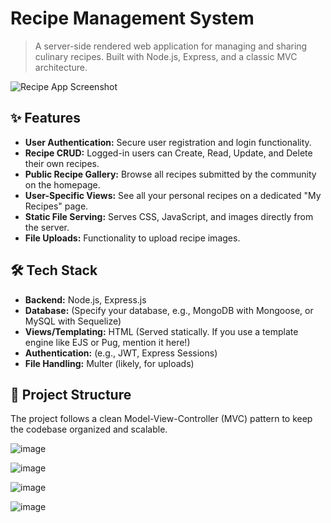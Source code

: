 # Recipe Management System

> A server-side rendered web application for managing and sharing culinary recipes. Built with Node.js, Express, and a classic MVC architecture.

![Recipe App Screenshot]()
## ✨ Features

* **User Authentication:** Secure user registration and login functionality.
* **Recipe CRUD:** Logged-in users can Create, Read, Update, and Delete their own recipes.
* **Public Recipe Gallery:** Browse all recipes submitted by the community on the homepage.
* **User-Specific Views:** See all your personal recipes on a dedicated "My Recipes" page.
* **Static File Serving:** Serves CSS, JavaScript, and images directly from the server.
* **File Uploads:** Functionality to upload recipe images.

## 🛠️ Tech Stack

* **Backend:** Node.js, Express.js
* **Database:** (Specify your database, e.g., MongoDB with Mongoose, or MySQL with Sequelize)
* **Views/Templating:** HTML (Served statically. If you use a template engine like EJS or Pug, mention it here!)
* **Authentication:** (e.g., JWT, Express Sessions)
* **File Handling:** Multer (likely, for uploads)

## 📂 Project Structure

The project follows a clean Model-View-Controller (MVC) pattern to keep the codebase organized and scalable.

![image](https://github.com/user-attachments/assets/4bef88f5-1ddf-484b-a1f3-310fd24278d8)

![image](https://github.com/user-attachments/assets/0f3db471-8978-4fae-8eae-18c240b779b4)

![image](https://github.com/user-attachments/assets/d26acf1f-986f-4c29-8de9-9b60b2da9966)

![image](https://github.com/user-attachments/assets/d616ad36-d5c2-4be2-8ba8-9a43310a5faa)
